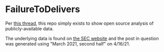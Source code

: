 # FailureToDelivers

Per [this thread](https://www.reddit.com/r/Superstonk/comments/ms6mvf/latest_failuretodeliver_data_from_all_72_etfs/), this repo simply exists to show open source analysis of publicly-available data.

The underlying data is found on [the SEC website](https://www.sec.gov/data/foiadocsfailsdatahtm) and the post in question was generated using "March 2021, second half" on 4/16/21.
